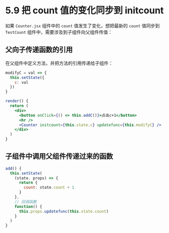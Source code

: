 # 5.9 把 count 值的变化同步到 initcount

如果 `Counter.jsx` 组件中的 `count` 值发生了变化，想把最新的 `count` 值同步到 `TestCount` 组件中，需要涉及到子组件向父组件传值：

## 父向子传递函数的引用

在父组件中定义方法，并把方法的引用传递给子组件：

```jsx
modifyC = val => {
  this.setState({
    c: val
  })
}

render() {
  return (
    <div>
      <button onClick={() => this.addC()}>点击c+1</button>
      <hr />
      <Counter initcount={this.state.c} updatefunc={this.modifyC} />
    </div>
  )
}
```

## 子组件中调用父组件传递过来的函数

```javascript
add() {
  this.setState(
    (state, props) => {
      return {
        count: state.count + 1
      }
    },
    // 回调函数
    function() {
      this.props.updatefunc(this.state.count)
    }
  )
}
```
